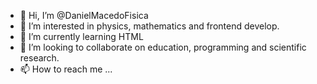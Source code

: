- 👋 Hi, I’m @DanielMacedoFisica
- 👀 I’m interested in physics, mathematics and frontend develop.
- 🌱 I’m currently learning HTML
- 💞️ I’m looking to collaborate on education, programming and scientific research.
- 📫 How to reach me ...

<!---
DanielMacedoFisica/DanielMacedoFisica is a ✨ special ✨ repository because its `README.md` (this file) appears on your GitHub profile.
You can click the Preview link to take a look at your changes.
--->
